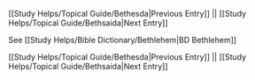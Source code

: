 [[Study Helps/Topical Guide/Bethesda|Previous Entry]]  ||  [[Study Helps/Topical Guide/Bethsaida|Next Entry]]

 See [[Study Helps/Bible Dictionary/Bethlehem|BD Bethlehem]]

[[Study Helps/Topical Guide/Bethesda|Previous Entry]]  ||  [[Study Helps/Topical Guide/Bethsaida|Next Entry]]